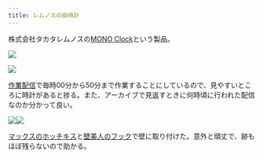 ```yaml
---
title: レムノスの掛時計
---
```

株式会社タカタレムノスの[MONO Clock](https://www.amazon.co.jp/dp/B004UIT8BK)という製品。

![](https://lh6.googleusercontent.com/JZdan0S6xv-EIqyNi8Tu0vs_UZzNjatBOuBdzHK5goXm6ZRrmb1p5uFzLsizDV1Yw6XU0mv_NbIo7NLSY8Oxbwe5cRav2yBxB-5_nKJMfmKTJVlPC6XfAd-CvIPGk1HOBP7juF1NQU3InxeA7tBmpw)

![](https://lh5.googleusercontent.com/ZrRc9Sb5wt51fsMpYYVNLrN3RzawTaxkOqtcx__kLhHOHyEune0bqfbDtb6a0F7fdYqbvGBFadcujAFQNxCEXPM17mheO_xLxDzP2EHtcOlnIcNVoODgNn6uN3Bqb7N51ciAaepwqMdE10BT3eE0VQ)

[作業配信](https://www.youtube.com/channel/UC5s-KpSDGzxWPWNv94PnJHw)で毎時00分から50分まで作業することにしているので、見やすいところに時計があると捗る。また、アーカイブで見返すときに何時頃に行われた配信なのか分かって良い。

![](https://lh3.googleusercontent.com/Ktvk1vt8-QOf2xYNPxcOVWxu5pG3jTYEBDg2zGo7cTr6PZ38zsvktPsQdlGq2V5Z3-_zRgtU2C0elIfC-sS-TprAs-tmoUA8dTytV8JobQjCEU6-GCh7967CBImUJNh6RXQndfzGkZrbGddE55l8rA)![](https://lh5.googleusercontent.com/CV5XPSTuRtngp_kmst45p1uibyvMlx0_Q5xfMG08SyqwA_iiyyIxSVqnYLhEcvZv02vxGs924DWZ4NeFnTRmtnIsZX0XlKj_6WmSteE9LKMj_bTKwSXtRHu4sX7jUzsykHaBiJjIUuDMaQRIfpTLJQ)

[マックスのホッチキス](https://www.amazon.co.jp/dp/B000O9WRWG)と[壁美人のフック](https://www.amazon.co.jp/dp/B00CU78TDG)で壁に取り付けた。意外と頑丈で、跡もほぼ残らないので助かる。
